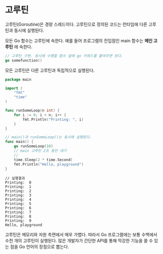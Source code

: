 # 고루틴

고루틴(Goroutine)은 경량 스레드이다. 고루틴으로 정의된 코드는 런타임에 다른 고루틴과 동시에 실행된다.

모든 Go 함수는 고루틴에 속한다. 예를 들어 프로그램의 진입점인 main 함수는 **메인 고루틴** 에 속한다.

```go
// 고루틴 구현. 동시에 수행할 함수 앞에 go 키워드를 붙여주면 된다.
go somefunction()
```

모든 고루틴은 다른 고루틴과 독립적으로 실행된다.

```go
package main

import (
    "fmt"
    "time"
)

func runSomeLoop(n int) {
    for i := 0; i < n; i++ {
        fmt.Println("Printing: ", i)
    }
}

// main()과 runSomeLoop()는 동시에 실행된다.
func main() {
    go runSomeLoop(10)
    // main 고루틴 2초 동안 대기
    // 
    time.Sleep(2 * time.Second)
    fmt.Println("Hello, playground")
}
```

```
// 실행결과
Printing:  0
Printing:  1
Printing:  2
Printing:  3
Printing:  4
Printing:  5
Printing:  6
Printing:  7
Printing:  8
Printing:  9
Hello, playground
```

고루틴은 메모리와 자원 측면에서 매우 가볍다. 따라서 Go 프로그램에는 보통 수백에서 수천 개의 고루틴이 실행된다. 많은 개발자가 간단한 API를 통해 막강한 기능을 쓸 수 있는 점을 Go 언어의 장점으로 뽑는다.